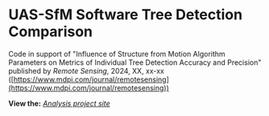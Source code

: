 # UAS-SfM Software Tree Detection Comparison

Code in support of "Influence of Structure from Motion Algorithm Parameters on Metrics of Individual Tree Detection Accuracy and Precision" published by *Remote Sensing*, 2024, XX, xx-xx ([https://www.mdpi.com/journal/remotesensing](https://www.mdpi.com/journal/remotesensing))

**View the:** [*Analysis project site*](https://georgewoolsey.github.io/uas_sfm_tree_detection/)
